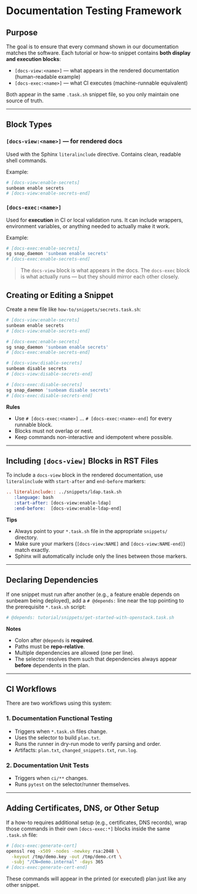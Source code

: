# Documentation Testing Framework

## Purpose

The goal is to ensure that every command shown in our documentation matches the software.
Each tutorial or how-to snippet contains **both display and execution blocks**:

- `[docs-view:<name>]` — what appears in the rendered documentation (human-readable example)
- `[docs-exec:<name>]` — what CI executes (machine-runnable equivalent)

Both appear in the same `.task.sh` snippet file, so you only maintain one source of truth.

---

## Block Types

### `[docs-view:<name>]` — for rendered docs
Used with the Sphinx `literalinclude` directive.
Contains clean, readable shell commands.

Example:
```bash
# [docs-view:enable-secrets]
sunbeam enable secrets
# [docs-view:enable-secrets-end]
```

### `[docs-exec:<name>]`
Used for **execution** in CI or local validation runs.
It can include wrappers, environment variables, or anything needed to actually make it work.

Example:
```bash
# [docs-exec:enable-secrets]
sg snap_daemon 'sunbeam enable secrets'
# [docs-exec:enable-secrets-end]
```

> The `docs-view` block is what appears in the docs.
> The `docs-exec` block is what actually runs — but they should mirror each other closely.

## Creating or Editing a Snippet

Create a new file like `how-to/snippets/secrets.task.sh`:


```bash
# [docs-view:enable-secrets]
sunbeam enable secrets
# [docs-view:enable-secrets-end]

# [docs-exec:enable-secrets]
sg snap_daemon 'sunbeam enable secrets'
# [docs-exec:enable-secrets-end]

# [docs-view:disable-secrets]
sunbeam disable secrets
# [docs-view:disable-secrets-end]

# [docs-exec:disable-secrets]
sg snap_daemon 'sunbeam disable secrets'
# [docs-exec:disable-secrets-end]
```

**Rules**
- Use `# [docs-exec:<name>]` … `# [docs-exec:<name>-end]` for every runnable block.
- Blocks must not overlap or nest.
- Keep commands non-interactive and idempotent where possible.

---

## Including `[docs-view]` Blocks in RST Files

To include a `docs-view` block in the rendered documentation, use `literalinclude` with `start-after` and `end-before` markers:

```rst
.. literalinclude:: ../snippets/ldap.task.sh
   :language: bash
   :start-after: [docs-view:enable-ldap]
   :end-before:  [docs-view:enable-ldap-end]
```

**Tips**
- Always point to your `*.task.sh` file in the appropriate `snippets/` directory.
- Make sure your markers (`[docs-view:NAME]` and `[docs-view:NAME-end]`) match exactly.
- Sphinx will automatically include only the lines between those markers.

---

## Declaring Dependencies

If one snippet must run after another (e.g., a feature enable depends on sunbeam being deployed), add a `# @depends:` line near the top pointing to the prerequisite `*.task.sh` script:

```bash
# @depends: tutorial/snippets/get-started-with-openstack.task.sh
```

**Notes**
- Colon after `@depends` is **required**.
- Paths must be **repo-relative**.
- Multiple dependencies are allowed (one per line).
- The selector resolves them such that dependencies always appear **before** dependents in the plan.

---


## CI Workflows

There are two workflows using this system:

### 1. **Documentation Functional Testing**
- Triggers when `*.task.sh` files change.
- Uses the selector to build `plan.txt`.
- Runs the runner in dry-run mode to verify parsing and order.
- Artifacts: `plan.txt`, `changed_snippets.txt`, `run.log`.

### 2. **Documentation Unit Tests**
- Triggers when `ci/**` changes.
- Runs `pytest` on the selector/runner themselves.

---

## Adding Certificates, DNS, or Other Setup

If a how-to requires additional setup (e.g., certificates, DNS records), wrap those commands in their own `[docs-exec:*]` blocks inside the same `.task.sh` file:

```bash
# [docs-exec:generate-cert]
openssl req -x509 -nodes -newkey rsa:2048 \
  -keyout /tmp/demo.key -out /tmp/demo.crt \
  -subj "/CN=demo.internal" -days 365
# [docs-exec:generate-cert-end]
```

These commands will appear in the printed (or executed) plan just like any other snippet.